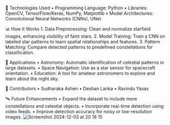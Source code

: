 🧠 Technologies Used 
        •       Programming Language: Python
	•	Libraries: OpenCV, TensorFlow/Keras, NumPy, Matplotlib
	•	Model Architectures: Convolutional Neural Networks (CNNs), UNet

 📊 How It Works
        1.	Data Preprocessing: Clean and normalize starfield images, enhancing visibility of faint stars.
	2.	Model Training: Train a CNN on labeled star patterns to learn spatial relationships and features.
	3.	Pattern Matching: Compare detected patterns to predefined constellations for classification.


 🌌 Applications
        •	Astronomy: Automatic identification of celestial patterns in large datasets.
	•	Space Navigation: Use as a star sensor for spacecraft orientation.
	•	Education: A tool for amateur astronomers to explore and learn about the night sky.

 🤝 Contributors
        •	Sudharaka Ashen
	•	Deshan Lanka
	•	Ravindu Yasas

 🛰️ Future Enhancements
        •	Expand the dataset to include more constellations and celestial objects.
	•	Incorporate real-time detection using video feeds.
	•	Improve detection accuracy for noisy or low-resolution images.
![Screenshot 2024-12-03 at 20 18 15](https://github.com/user-attachments/assets/96819c79-bc41-47b2-9fa4-e391c2760580)

